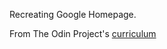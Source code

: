 Recreating Google Homepage.

From The Odin Project's [curriculum](http://www.theodinproject.com/courses/web-development-101/lessons/html-css)